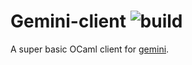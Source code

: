 # Gemini-client ![build](https://github.com/c-cube/gemini-client/workflows/build/badge.svg)

A super basic OCaml client for [gemini](https://portal.mozz.us/gemini/gemini.circumlunar.space/).

